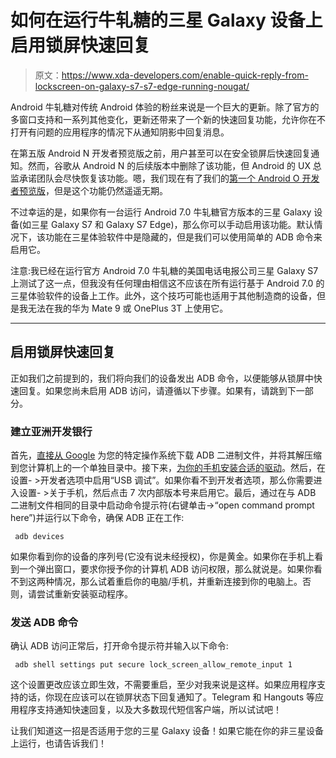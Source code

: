 # 如何在运行牛轧糖的三星 Galaxy 设备上启用锁屏快速回复

> 原文：<https://www.xda-developers.com/enable-quick-reply-from-lockscreen-on-galaxy-s7-s7-edge-running-nougat/>

Android 牛轧糖对传统 Android 体验的粉丝来说是一个巨大的更新。除了官方的多窗口支持和一系列其他变化，更新还带来了一个新的快速回复功能，允许你在不打开有问题的应用程序的情况下从通知阴影中回复消息。

在第五版 Android N 开发者预览版之前，用户甚至可以在安全锁屏后快速回复通知。然而，谷歌从 Android N 的后续版本中删除了该功能，但 Android 的 UX 总监承诺团队会尽快恢复该功能。嗯，我们现在有了我们的[第一个 Android O 开发者预览版](https://www.xda-developers.com/google-announces-android-o-developer-preview-1-available-for-supported-devices/)，但是这个功能仍然遥遥无期。

不过幸运的是，如果你有一台运行 Android 7.0 牛轧糖官方版本的三星 Galaxy 设备(如三星 Galaxy S7 和 Galaxy S7 Edge)，那么你可以手动启用该功能。默认情况下，该功能在三星体验软件中是隐藏的，但是我们可以使用简单的 ADB 命令来启用它。

注意:我已经在运行官方 Android 7.0 牛轧糖的美国电话电报公司三星 Galaxy S7 上测试了这一点，但我没有任何理由相信这不应该在所有运行基于 Android 7.0 的三星体验软件的设备上工作。此外，这个技巧可能也适用于其他制造商的设备，但是我无法在我的华为 Mate 9 或 OnePlus 3T 上使用它。

* * *

## 启用锁屏快速回复

正如我们之前提到的，我们将向我们的设备发出 ADB 命令，以便能够从锁屏中快速回复。如果您尚未启用 ADB 访问，请遵循以下步骤。如果有，请跳到下一部分。

### 建立亚洲开发银行

首先，[直接从 Google](https://www.xda-developers.com/google-releases-separate-adb-and-fastboot-binary-downloads/) 为您的特定操作系统下载 ADB 二进制文件，并将其解压缩到您计算机上的一个单独目录中。接下来，[为你的手机安装合适的驱动](https://developer.android.com/studio/run/oem-usb.html)。然后，在设置- >开发者选项中启用“USB 调试”。如果你看不到开发者选项，那么你需要进入设置- >关于手机，然后点击 7 次内部版本号来启用它。最后，通过在与 ADB 二进制文件相同的目录中启动命令提示符(右键单击->“open command prompt here”)并运行以下命令，确保 ADB 正在工作:

```
 adb devices 
```

如果你看到你的设备的序列号(它没有说未经授权)，你是黄金。如果你在手机上看到一个弹出窗口，要求你授予你的计算机 ADB 访问权限，那么就说是。如果你看不到这两种情况，那么试着重启你的电脑/手机，并重新连接到你的电脑上。否则，请尝试重新安装驱动程序。

### 发送 ADB 命令

确认 ADB 访问正常后，打开命令提示符并输入以下命令:

```
 adb shell settings put secure lock_screen_allow_remote_input 1 
```

这个设置更改应该立即生效，不需要重启，至少对我来说是这样。如果应用程序支持的话，你现在应该可以在锁屏状态下回复通知了。Telegram 和 Hangouts 等应用程序支持通知快速回复，以及大多数现代短信客户端，所以试试吧！

让我们知道这一招是否适用于您的三星 Galaxy 设备！如果它能在你的非三星设备上运行，也请告诉我们！